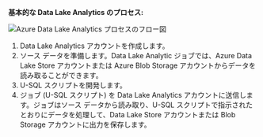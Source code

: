 **基本的な Data Lake Analytics のプロセス:**
	
![Azure Data Lake Analytics プロセスのフロー図](./media/data-lake-analytics-basic-process-include/data-lake-analytics-process.png)
	
1. Data Lake Analytics アカウントを作成します。
2. ソース データを準備します。Data Lake Analytic ジョブでは、Azure Data Lake Store アカウントまたは Azure Blob Storage アカウントからデータを読み取ることができます。
3. U-SQL スクリプトを開発します。
4. ジョブ (U-SQL スクリプト) を Data Lake Analytics アカウントに送信します。ジョブはソース データから読み取り、U-SQL スクリプトで指示されたとおりにデータを処理して、Data Lake Store アカウントまたは Blob Storage アカウントに出力を保存します。

<!---HONumber=AcomDC_0921_2016-->